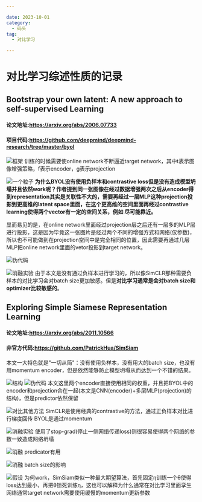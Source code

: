 ```yaml
---

date: 2023-10-01
category:
  - 码头
tag:
  - 对比学习

---
```


# 对比学习综述性质的记录

## Bootstrap your own latent: A new approach to self-supervised Learning
#### 论文地址:https://arxiv.org/abs/2006.07733
#### 项目代码:https://github.com/deepmind/deepmind-research/tree/master/byol
![框架](image.png)
训练的时候需要使online network不断逼近target network，其中t表示图像增强策略，f表示encoder，g表示projection

![一个粒子](image-2.png)
**为什么BYOL没有使用负样本和contrastive loss但是没有造成模型坍塌并且依然work呢？作者提到同一张图像在经过数据增强两次之后从encoder得到representation其实是关联性不大的，需要再经过一层MLP这种projection投影到更高维的latent space里面，在这个更高维的空间里面再经过contrastive learning使得两个vector有一定的空间关系，例如 尽可能靠近。**

显而易见的是，在online network里面经过projection层之后还有一层多的MLP层进行投影，这是因为毕竟这一张图片是经过两个不同的增强方式和网络(仅参数)，所以也不可能做到在projection空间中是完全相同的位置，因此需要再通过几层MLP把online network里面的vetor投影到target network。 

![伪代码](image-1.png)


![消融实验](image-3.png)
由于本文是没有通过负样本进行学习的，所以像SimCLR那种需要负样本的对比学习会对batch size更加敏感。但是**对比学习通常是会对batch size和optimizer比较敏感的**。




## Exploring Simple Siamese Representation Learning
#### 论文地址:https://arxiv.org/abs/2011.10566
#### 非官方代码:https://github.com/PatrickHua/SimSiam
本文一大特色就是"一切从简"：没有使用负样本，没有用大的batch size，也没有用momentum encoder，但是依然能够防止模型坍塌从而达到一个不错的结果。

![结构](image-4.png)
![伪代码](image-5.png)
本文这里两个encoder直接使用相同的权重，并且把BYOL中的encoder和projection合在一起(本文是CNN(encoder)+多层MLP(projection)的结构)，但是predictor依然保留


![对比其他方法](image-6.png)
SimCLR是使用经典的contrastive的方法，通过正负样本对比进行梯度回传
BYOL是通过momentum

![消融实验](image-7.png)
使用了stop-grad(停止一侧网络传递loss)则很容易使得两个网络的参数一致造成网络坍塌


![消融](image-8.png)
predicator有用

![消融](image-9.png)
batch size的影响


![假设](image-10.png)
为何work，SimSiam类似一种最大期望算法，首先固定η训练一个θ使得loss达到最小，再把θ锁死训练η，这也可以解释为什么通常在对比学习里面孪生网络通常target network需要使用缓慢的momentum更新参数

